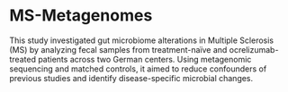 # MS-Metagenomes
This study investigated gut microbiome alterations in Multiple Sclerosis (MS) by analyzing fecal samples from treatment-naïve and ocrelizumab-treated patients across two German centers. Using metagenomic sequencing and matched controls, it aimed to reduce confounders of previous studies and identify disease-specific microbial changes.
